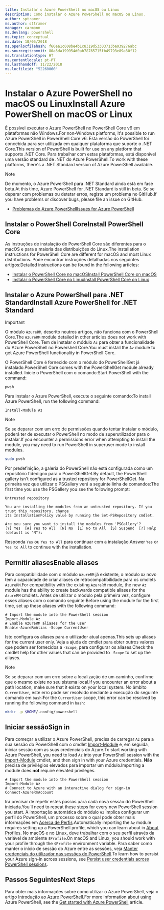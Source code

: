 ```yaml
---
title: Instalar o Azure PowerShell no macOS ou Linux
description: Como instalar o Azure PowerShell no macOS ou Linux.
author: sptramer
ms.author: sttramer
manager: carmonm
ms.devlang: powershell
ms.topic: conceptual
ms.date: 10/05/2018
ms.openlocfilehash: f60ea1c608be4b1c8319d53303713ba039276abc
ms.sourcegitcommit: 80a3da199954d0ab78765715fb49793e89a30f12
ms.translationtype: HT
ms.contentlocale: pt-PT
ms.lasthandoff: 11/22/2018
ms.locfileid: "52260060"
---
```

# <a name="install-azure-powershell-on-macos-or-linux"></a><span data-ttu-id="f1639-103">Instalar o Azure PowerShell no macOS ou Linux</span><span class="sxs-lookup"><span data-stu-id="f1639-103">Install Azure PowerShell on macOS or Linux</span></span>

<span data-ttu-id="f1639-104">É possível executar o Azure PowerShell no PowerShell Core v6 em plataformas não Windows.</span><span class="sxs-lookup"><span data-stu-id="f1639-104">For non-Windows platforms, it's possible to run Azure PowerShell in PowerShell Core v6.</span></span> <span data-ttu-id="f1639-105">Esta versão do PowerShell foi concebida para ser utilizada em qualquer plataforma que suporte o .NET Core.</span><span class="sxs-lookup"><span data-stu-id="f1639-105">This version of PowerShell is built for use on any platform that supports .NET Core.</span></span> <span data-ttu-id="f1639-106">Para trabalhar com estas plataformas, está disponível uma versão standard de .NET do Azure PowerShell.</span><span class="sxs-lookup"><span data-stu-id="f1639-106">To work with these platforms, there's a .NET Standard version of Azure PowerShell available.</span></span>

> [!NOTE]
> <span data-ttu-id="f1639-107">De momento, o Azure PowerShell para .NET Standard ainda está em fase beta.</span><span class="sxs-lookup"><span data-stu-id="f1639-107">At this time, Azure PowerShell for .NET Standard is still in beta.</span></span>
> <span data-ttu-id="f1639-108">Se se deparar com problemas ou detetar erros, registe um problema no GitHub.</span><span class="sxs-lookup"><span data-stu-id="f1639-108">If you have problems or discover bugs, please file an issue on GitHub.</span></span>
>
> * [<span data-ttu-id="f1639-109">Problemas do Azure PowerShell</span><span class="sxs-lookup"><span data-stu-id="f1639-109">Issues for Azure PowerShell</span></span>](https://github.com/azure/azure-docs-powershell/issues)

## <a name="install-powershell-core"></a><span data-ttu-id="f1639-110">Instalar o PowerShell Core</span><span class="sxs-lookup"><span data-stu-id="f1639-110">Install PowerShell Core</span></span>

<span data-ttu-id="f1639-111">As instruções de instalação do PowerShell Core são diferentes para o macOS e para a maioria das distribuições do Linux.</span><span class="sxs-lookup"><span data-stu-id="f1639-111">The installation instructions for PowerShell Core are different for macOS and most Linux distributions.</span></span>
<span data-ttu-id="f1639-112">Pode encontrar instruções detalhadas nos seguintes artigos:</span><span class="sxs-lookup"><span data-stu-id="f1639-112">Detailed instructions can be found in the following articles:</span></span>

* [<span data-ttu-id="f1639-113">Instalar o PowerShell Core no macOS</span><span class="sxs-lookup"><span data-stu-id="f1639-113">Install PowerShell Core on macOS</span></span>](/powershell/scripting/setup/installing-powershell-core-on-macos)
* [<span data-ttu-id="f1639-114">Instalar o PowerShell Core no Linux</span><span class="sxs-lookup"><span data-stu-id="f1639-114">Install PowerShell Core on Linux</span></span>](/powershell/scripting/setup/installing-powershell-core-on-linux)

## <a name="install-azure-powershell-for-net-standard"></a><span data-ttu-id="f1639-115">Instalar o Azure PowerShell para .NET Standard</span><span class="sxs-lookup"><span data-stu-id="f1639-115">Install Azure PowerShell for .NET Standard</span></span>

> [!IMPORTANT]
> <span data-ttu-id="f1639-116">O módulo `AzureRM`, descrito noutros artigos, não funciona com o PowerShell Core.</span><span class="sxs-lookup"><span data-stu-id="f1639-116">The `AzureRM` module detailed in other articles does not work with PowerShell Core.</span></span>
> <span data-ttu-id="f1639-117">Tem de instalar o módulo `Az` para obter a funcionalidade do Azure PowerShell no Powershell Core.</span><span class="sxs-lookup"><span data-stu-id="f1639-117">You must install the `Az` module to get Azure PowerShell functionality in PowerShell Core.</span></span>

<span data-ttu-id="f1639-118">O PowerShell Core é fornecido com o módulo do PowerShellGet já instalado.</span><span class="sxs-lookup"><span data-stu-id="f1639-118">PowerShell Core comes with the PowerShellGet module already installed.</span></span> <span data-ttu-id="f1639-119">Inicie o PowerShell com o comando:</span><span class="sxs-lookup"><span data-stu-id="f1639-119">Start PowerShell with the command:</span></span>

```bash
pwsh
```

<span data-ttu-id="f1639-120">Para instalar o Azure PowerShell, execute o seguinte comando:</span><span class="sxs-lookup"><span data-stu-id="f1639-120">To install Azure PowerShell, run the following command:</span></span>

```powershell-interactive
Install-Module Az
```

> [!NOTE]
> <span data-ttu-id="f1639-121">Se se deparar com um erro de permissões quando tentar instalar o módulo, poderá ter de executar o PowerShell no modo de superutilizador para o instalar.</span><span class="sxs-lookup"><span data-stu-id="f1639-121">If you encounter a permissions error when attempting to install the module, you may need to run PowerShell in superuser mode to install modules.</span></span>
>
> ```bash
> sudo pwsh
> ```

<span data-ttu-id="f1639-122">Por predefinição, a galeria do PowerShell não está configurada como um repositório fidedigno para o PowerShellGet.</span><span class="sxs-lookup"><span data-stu-id="f1639-122">By default, the PowerShell gallery isn't configured as a trusted repository for PowerShellGet.</span></span> <span data-ttu-id="f1639-123">Na primeira vez que utilizar o PSGallery verá a seguinte linha de comandos:</span><span class="sxs-lookup"><span data-stu-id="f1639-123">The first time you use the PSGallery you see the following prompt:</span></span>

```output
Untrusted repository

You are installing the modules from an untrusted repository. If you trust this repository, change
its InstallationPolicy value by running the Set-PSRepository cmdlet.

Are you sure you want to install the modules from 'PSGallery'?
[Y] Yes  [A] Yes to All  [N] No  [L] No to All  [S] Suspend  [?] Help (default is "N"):
```

<span data-ttu-id="f1639-124">Responda `Yes` ou `Yes to All` para continuar com a instalação.</span><span class="sxs-lookup"><span data-stu-id="f1639-124">Answer `Yes` or `Yes to All` to continue with the installation.</span></span>

## <a name="enable-aliases"></a><span data-ttu-id="f1639-125">Permitir aliases</span><span class="sxs-lookup"><span data-stu-id="f1639-125">Enable aliases</span></span>

<span data-ttu-id="f1639-126">Para compatibilidade com o módulo `AzureRM` já existente, o módulo `Az` novo tem a capacidade de criar aliases de retrocompatibilidade para os cmdlets `AzureRM`.</span><span class="sxs-lookup"><span data-stu-id="f1639-126">For compatibility with the existing `AzureRM` module, the new `Az` module has the ability to create backwards compatible aliases for the `AzureRM` cmdlets.</span></span> <span data-ttu-id="f1639-127">Antes de utilizar o módulo pela primeira vez, configure esses aliases com o comando seguinte:</span><span class="sxs-lookup"><span data-stu-id="f1639-127">Before using the module for the first time, set up these aliases with the following command:</span></span>

```powershell-interactive
# Import the module into the PowerShell session
Import-Module Az
# Enable AzureRM aliases for the user
Enable-AzureRmAlias -Scope CurrentUser
```

<span data-ttu-id="f1639-128">Isto configura os aliases para o utilizador atual apenas.</span><span class="sxs-lookup"><span data-stu-id="f1639-128">This sets up aliases for the current user only.</span></span> <span data-ttu-id="f1639-129">Veja a ajuda do cmdlet para obter outros valores que podem ser fornecidos a `-Scope`, para configurar os aliases.</span><span class="sxs-lookup"><span data-stu-id="f1639-129">Check the cmdlet help for other values that can be provided to `-Scope` to set up the aliases.</span></span>

> [!NOTE]
> <span data-ttu-id="f1639-130">Se se deparar com um erro sobre a localização de um caminho, confirme que o mesmo existe no seu sistema local.</span><span class="sxs-lookup"><span data-stu-id="f1639-130">If you encounter an error about a path location, make sure that it exists on your local system.</span></span> <span data-ttu-id="f1639-131">No âmbito `CurrentUser`, este erro pode ser resolvido mediante a execução do seguinte comando em `bash`:</span><span class="sxs-lookup"><span data-stu-id="f1639-131">For the `CurrentUser` scope, this error can be resolved by running the following command in `bash`:</span></span>
>
> ```bash
> mkdir -p $HOME/.config/powershell
> ```

## <a name="sign-in"></a><span data-ttu-id="f1639-132">Iniciar sessão</span><span class="sxs-lookup"><span data-stu-id="f1639-132">Sign in</span></span>

<span data-ttu-id="f1639-133">Para começar a utilizar o Azure PowerShell, precisa de carregar `Az` para a sua sessão do PowerShell com o cmdlet [Import-Module](/powershell/module/Microsoft.PowerShell.Core/Import-Module) e, em seguida, iniciar sessão com as suas credenciais do Azure.</span><span class="sxs-lookup"><span data-stu-id="f1639-133">To start working with Azure PowerShell, you need to load `Az` into your PowerShell session with the [Import-Module](/powershell/module/Microsoft.PowerShell.Core/Import-Module) cmdlet, and then sign in with your Azure credentials.</span></span> <span data-ttu-id="f1639-134">__Não__ precisa de privilégios elevados para importar um módulo.</span><span class="sxs-lookup"><span data-stu-id="f1639-134">Importing a module does __not__ require elevated privileges.</span></span>

```powershell-interactive
# Import the module into the PowerShell session
Import-Module Az
# Connect to Azure with an interactive dialog for sign-in
Connect-AzureRmAccount
```

<span data-ttu-id="f1639-135">Irá precisar de repetir estes passos para cada nova sessão do PowerShell iniciada.</span><span class="sxs-lookup"><span data-stu-id="f1639-135">You'll need to repeat these steps for every new PowerShell session you start.</span></span> <span data-ttu-id="f1639-136">A importação automática do módulo `Az` implica configurar um perfil do PowerShell, um processo sobre o qual pode obter mais informações em [Acerca de Perfis](/powershell/module/microsoft.powershell.core/about/about_profiles).</span><span class="sxs-lookup"><span data-stu-id="f1639-136">Automatically importing the `Az` module requires setting up a PowerShell profile, which you can learn about in [About Profiles](/powershell/module/microsoft.powershell.core/about/about_profiles).</span></span>
<span data-ttu-id="f1639-137">No macOS e no Linux, deve trabalhar com o seu perfil através da variável de ambiente `$Profile`.</span><span class="sxs-lookup"><span data-stu-id="f1639-137">On macOS and Linux, you should work with your profile through the `$Profile` environment variable.</span></span> <span data-ttu-id="f1639-138">Para saber como manter o início de sessão do Azure entre as sessões, veja [Manter credenciais do utilizador nas sessões do PowerShell](context-persistence.md).</span><span class="sxs-lookup"><span data-stu-id="f1639-138">To learn how to persist your Azure sign-in across sessions, see [Persist user credentials across PowerShell sessions](context-persistence.md).</span></span>

## <a name="next-steps"></a><span data-ttu-id="f1639-139">Passos Seguintes</span><span class="sxs-lookup"><span data-stu-id="f1639-139">Next Steps</span></span>

<span data-ttu-id="f1639-140">Para obter mais informações sobre como utilizar o Azure PowerShell, veja o artigo [Introdução ao Azure PowerShell](get-started-azureps.md).</span><span class="sxs-lookup"><span data-stu-id="f1639-140">For more information about using Azure PowerShell, see the [Get started with Azure PowerShell](get-started-azureps.md) article.</span></span>
